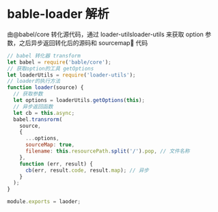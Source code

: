 # bable-loader 解析

由@babel/core 转化源代码，通过 loader-utilsloader-utils 来获取 option 参数，之后异步返回转化后的源码和 sourcemap 代码

```js
// babel 转化器 transform
let babel = require('bable/core');
// 获取option的工具 getOptions
let loaderUtils = require('loader-utils');
// loader的执行方法
function loader(source) {
  // 获取参数
  let options = loaderUtils.getOptions(this);
  // 异步返回函数
  let cb = this.async;
  babel.transrorm(
    source,
    {
      ...options,
      sourceMap: true,
      filename: this.resourcePath.split('/').pop, // 文件名称
    },
    function (err, result) {
      cb(err, result.code, result.map); // 异步
    }
  );
}

module.exports = laoder;
```

